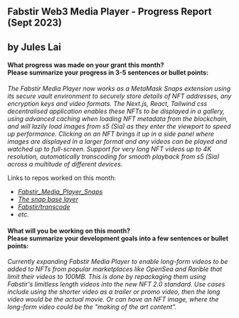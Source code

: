 <h2>Fabstir Web3 Media Player - Progress Report (Sept 2023)<h2>
by Jules Lai

<h4>What progress was made on your grant this month?<br>
Please summarize your progress in 3-5 sentences or bullet points:</h4>

_The Fabstir Media Player now works as a MetaMask Snaps extension using its secure vault environment to securely store details of NFT addresses, any encryption keys and video formats. The Next.js, React, Tailwind css decentralised application enables these NFTs to be displayed in a gallery, using advanced caching when loading NFT metadata from the blockchain, and will lazily load images from s5 (Sia) as they enter the viewport to speed up performance. Clicking on an NFT brings it up in a side panel where images are displayed in a larger format and any videos can be played and watched up to full-screen. Support for very long NFT videos up to 4K resolution, automatically transcoding for smooth playback from s5 (Sia) across a multitude of different devices._

Links to repos worked on this month:

- _[Fabstir_Media_Player_Snaps](https://github.com/Fabstir/Fabstir_Media_Player_Snaps/tree/main/packages/site)_
- _[The snap base layer](https://github.com/Fabstir/Fabstir_Media_Player_Snaps/tree/main/packages/snap)_
- _[Fabstir/transcode](https://github.com/Fabstir/transcode)_
- _etc._

<h4>What will you be working on this month?<br>
Please summarize your development goals into a few sentences or bullet points:</h4>

_Currently expanding Fabstir Media Player to enable long-form videos to be added to NFTs from popular marketplaces like OpenSea and Rarible that limit their videos to 100MB. This is done by repackaging them using Fabstir's limitless length videos into the new NFT 2.0 standard. Use cases include using the shorter video as a trailer or promo video, then the long video would be the actual movie. Or can have an NFT image, where the long-form video could be the "making of the art content"._
